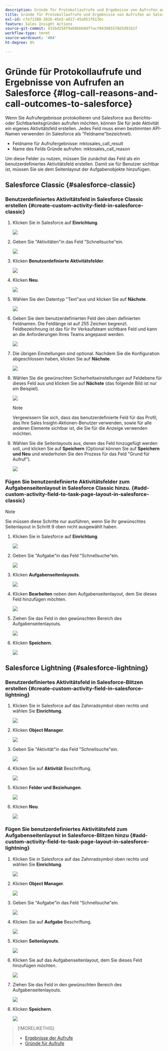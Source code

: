 ```yaml
---
description: Gründe für Protokollaufrufe und Ergebnisse von Aufrufen an Salesforce - Marketo Docs - Produktdokumentation
title: Gründe für Protokollaufrufe und Ergebnisse von Aufrufen an Salesforce
exl-id: cfe71388-282b-45e5-a817-45a951f613bc
feature: Sales Insight Actions
source-git-commit: 431bd258f9a68bbb9df7acf043085578d3d91b1f
workflow-type: tm+mt
source-wordcount: '464'
ht-degree: 0%

---
```


# Gründe für Protokollaufrufe und Ergebnisse von Aufrufen an Salesforce {#log-call-reasons-and-call-outcomes-to-salesforce}

Wenn Sie Aufrufergebnisse protokollieren und Salesforce aus Berichts- oder Sichtbarkeitsgründen aufrufen möchten, können Sie für jede Aktivität ein eigenes Aktivitätsfeld erstellen. Jedes Feld muss einen bestimmten API-Namen verwenden (in Salesforce als &quot;Feldname&quot;bezeichnet).

* Feldname für Aufrufergebnisse: mktosales_call_result
* Name des Felds Gründe aufrufen: mktosales_call_reason

Um diese Felder zu nutzen, müssen Sie zunächst das Feld als ein benutzerdefiniertes Aktivitätsfeld erstellen. Damit sie für Benutzer sichtbar ist, müssen Sie sie dem Seitenlayout der Aufgabenobjekte hinzufügen.

## Salesforce Classic {#salesforce-classic}

### Benutzerdefiniertes Aktivitätsfeld in Salesforce Classic erstellen  {#create-custom-activity-field-in-salesforce-classic}

1. Klicken Sie in Salesforce auf **Einrichtung**.

   ![](assets/log-call-reasons-and-call-outcomes-to-salesforce-1.png)

1. Geben Sie &quot;Aktivitäten&quot;in das Feld &quot;Schnellsuche&quot;ein.

   ![](assets/log-call-reasons-and-call-outcomes-to-salesforce-2.png)

1. Klicken **Benutzerdefinierte Aktivitätsfelder**.

   ![](assets/log-call-reasons-and-call-outcomes-to-salesforce-3.png)

1. Klicken **Neu**.

   ![](assets/log-call-reasons-and-call-outcomes-to-salesforce-4.png)

1. Wählen Sie den Datentyp &quot;Text&quot;aus und klicken Sie auf **Nächste**.

   ![](assets/log-call-reasons-and-call-outcomes-to-salesforce-5.png)

1. Geben Sie dem benutzerdefinierten Feld den oben definierten Feldnamen. Die Feldlänge ist auf 255 Zeichen begrenzt. Feldbezeichnung ist das für Ihr Verkaufsteam sichtbare Feld und kann an die Anforderungen Ihres Teams angepasst werden.

   ![](assets/log-call-reasons-and-call-outcomes-to-salesforce-6.png)

1. Die übrigen Einstellungen sind optional. Nachdem Sie die Konfiguration abgeschlossen haben, klicken Sie auf **Nächste**.

   ![](assets/log-call-reasons-and-call-outcomes-to-salesforce-7.png)

1. Wählen Sie die gewünschten Sicherheitseinstellungen auf Feldebene für dieses Feld aus und klicken Sie auf **Nächste** (das folgende Bild ist nur ein Beispiel).

   ![](assets/log-call-reasons-and-call-outcomes-to-salesforce-8.png)

   >[!NOTE]
   >
   >Vergewissern Sie sich, dass das benutzerdefinierte Feld für das Profil, das Ihre Sales Insight-Aktionen-Benutzer verwenden, sowie für alle anderen Elemente sichtbar ist, die Sie für die Anzeige verwenden möchten.

1. Wählen Sie die Seitenlayouts aus, denen das Feld hinzugefügt werden soll, und klicken Sie auf **Speichern** (Optional können Sie auf **Speichern und Neu** und wiederholen Sie den Prozess für das Feld &quot;Grund für Aufruf&quot;).

   ![](assets/log-call-reasons-and-call-outcomes-to-salesforce-9.png)

### Fügen Sie benutzerdefinierte Aktivitätsfelder zum Aufgabenseitenlayout in Salesforce Classic hinzu. {#add-custom-activity-field-to-task-page-layout-in-salesforce-classic}

>[!NOTE]
>
>Sie müssen diese Schritte nur ausführen, wenn Sie Ihr gewünschtes Seitenlayout in Schritt 9 oben nicht ausgewählt haben.

1. Klicken Sie in Salesforce auf **Einrichtung**.

   ![](assets/log-call-reasons-and-call-outcomes-to-salesforce-10.png)

1. Geben Sie &quot;Aufgabe&quot;in das Feld &quot;Schnellsuche&quot;ein.

   ![](assets/log-call-reasons-and-call-outcomes-to-salesforce-11.png)

1. Klicken **Aufgabenseitenlayouts**.

   ![](assets/log-call-reasons-and-call-outcomes-to-salesforce-12.png)

1. Klicken **Bearbeiten** neben dem Aufgabenseitenlayout, dem Sie dieses Feld hinzufügen möchten.

   ![](assets/log-call-reasons-and-call-outcomes-to-salesforce-13.png)

1. Ziehen Sie das Feld in den gewünschten Bereich des Aufgabenseitenlayouts.

   ![](assets/log-call-reasons-and-call-outcomes-to-salesforce-14.png)

1. Klicken **Speichern**.

   ![](assets/log-call-reasons-and-call-outcomes-to-salesforce-15.png)

## Salesforce Lightning {#salesforce-lightning}

### Benutzerdefiniertes Aktivitätsfeld in Salesforce-Blitzen erstellen {#create-custom-activity-field-in-salesforce-lightning}

1. Klicken Sie in Salesforce auf das Zahnradsymbol oben rechts und wählen Sie **Einrichtung**.

   ![](assets/log-call-reasons-and-call-outcomes-to-salesforce-16.png)

1. Klicken **Object Manager**.

   ![](assets/log-call-reasons-and-call-outcomes-to-salesforce-17.png)

1. Geben Sie &quot;Aktivität&quot;in das Feld &quot;Schnellsuche&quot;ein.

   ![](assets/log-call-reasons-and-call-outcomes-to-salesforce-18.png)

1. Klicken Sie auf **Aktivität** Beschriftung.

   ![](assets/log-call-reasons-and-call-outcomes-to-salesforce-19.png)

1. Klicken **Felder und Beziehungen**.

   ![](assets/log-call-reasons-and-call-outcomes-to-salesforce-20.png)

1. Klicken **Neu**.

   ![](assets/log-call-reasons-and-call-outcomes-to-salesforce-21.png)

### Fügen Sie benutzerdefiniertes Aktivitätsfeld zum Aufgabenseitenlayout in Salesforce-Blitzen hinzu {#add-custom-activity-field-to-task-page-layout-in-salesforce-lightning}

1. Klicken Sie in Salesforce auf das Zahnradsymbol oben rechts und wählen Sie **Einrichtung**.

   ![](assets/log-call-reasons-and-call-outcomes-to-salesforce-22.png)

1. Klicken **Object Manager**.

   ![](assets/log-call-reasons-and-call-outcomes-to-salesforce-23.png)

1. Geben Sie &quot;Aufgabe&quot;in das Feld &quot;Schnellsuche&quot;ein.

   ![](assets/log-call-reasons-and-call-outcomes-to-salesforce-24.png)

1. Klicken Sie auf **Aufgabe** Beschriftung.

   ![](assets/log-call-reasons-and-call-outcomes-to-salesforce-25.png)

1. Klicken **Seitenlayouts**.

   ![](assets/log-call-reasons-and-call-outcomes-to-salesforce-26.png)

1. Klicken Sie auf das Aufgabenseitenlayout, dem Sie dieses Feld hinzufügen möchten.

   ![](assets/log-call-reasons-and-call-outcomes-to-salesforce-27.png)

1. Ziehen Sie das Feld in den gewünschten Bereich des Aufgabenseitenlayouts.

   ![](assets/log-call-reasons-and-call-outcomes-to-salesforce-28.png)

1. Klicken **Speichern**.

   ![](assets/log-call-reasons-and-call-outcomes-to-salesforce-29.png)

>[!MORELIKETHIS]
>
>* [Ergebnisse der Aufrufe](/help/marketo/product-docs/marketo-sales-insight/actions/phone/call-outcomes.md)
>* [Gründe für Aufrufe](/help/marketo/product-docs/marketo-sales-insight/actions/phone/call-reasons.md)
